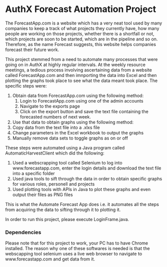 # AuthX Forecast Automation Project

<p> The ForecastApp.com is a website which has a very neat tool used by many companies to keep a track of what projects they currently have, how many people are working on those projects, whether there is a shortfall or not, which projects are soon to be started, which are in the pipeline and so on. Therefore, as the name Forecast suggests, this website helps companies forecast their future work. </p> 

<p> This project stemmed from a need to automate many processes that were going on in AuthX at highly regular intervals. At the weekly resource meetings, a tedious process involving ascertaining data from a website called ForecastApp.com and then imnporting the data into Excel and then plotting the graphs took place to see what the data meant took place. The specific steps were: 
<ol> 
  <li> Obtain data from ForecastApp.com using the following method: 
  <ol>
    <li> Login to ForecastApp.com using one of the admin accounts </li> 
    <li> Navigate to the exports page </li> 
    <li> Click on the export button and save the text file containing the forecasted numbers of next week. </li> 
  </ol> 
  <li> Use that data to obtain graphs using the following method: 
    <li> Copy data from the text file into a .xlxs file </li>
    <li> Change parameters in the Excel workbook to output the graphs </li>
    <li> Manually remove data sets to toggle graphs as on or off</li>
  </ol>
</ol>

These steps were automated using a Java program called AutomaticHarvestClient which did the following: 
<ol> 
  <li> Used a webscrapping tool called Selenium to log into www.forecastapp.com, enter the login details and download the text file into a specific folder </li> 
  <li> Used java tools to sift through the data in order to obtain specific graphs for various roles, personell and projects </li>
  <li> Used plotting tools with APIs in Java to plot these graphs and even output their files as PNG files </li> 
</ol> 

</p>

<p> This is what the Automate Forecast App does i.e. it automates all the steps from acquiring the data to sifting through it to plotting it. </p> 

<p> In order to run this project, please execute LoginFrame.java. <p> 

<h3> Dependencies </h3>
<p> Please note that for this project to work, your PC has to have Chrome installed. The reason why one of these softwares is needed is that the webscapping tool selenium uses a live web browser to navigate to www.forecastapp.com and get data from it. </p> 
